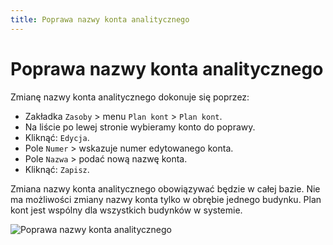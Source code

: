 ```yaml
---
title: Poprawa nazwy konta analitycznego
---
```


# Poprawa nazwy konta analitycznego

Zmianę nazwy konta analitycznego dokonuje się poprzez:

- Zakładka `Zasoby` > menu `Plan kont` > `Plan kont`.
- Na liście po lewej stronie wybieramy konto do poprawy.
- Kliknąć: `Edycja`.
- Pole `Numer` > wskazuje numer edytowanego konta.
- Pole `Nazwa` > podać nową nazwę konta.
- Kliknąć: `Zapisz`.

Zmiana nazwy konta analitycznego obowiązywać będzie w całej bazie. Nie ma możliwości zmiany nazwy konta tylko w obrębie jednego budynku. Plan kont jest wspólny dla wszystkich budynków w systemie.

![Poprawa nazwy konta analitycznego](poprawanazwyanalit.gif)